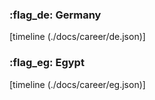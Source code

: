 
### :flag_de: Germany
[timeline (./docs/career/de.json)]

### :flag_eg: Egypt
[timeline (./docs/career/eg.json)]